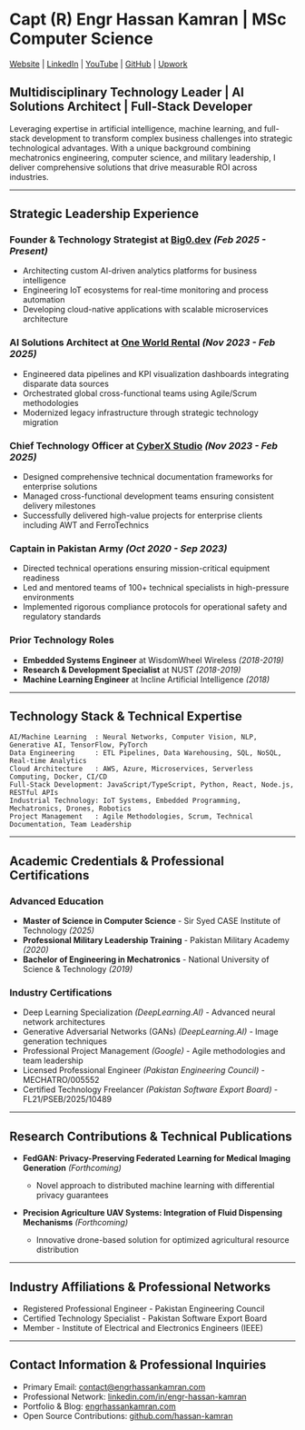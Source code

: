 # Capt (R) Engr Hassan Kamran | MSc Computer Science

[Website](https://engrhassankamran.com) | [LinkedIn](https://linkedin.com/in/engr-hassan-kamran) | [YouTube](https://www.youtube.com/@EngrHassanKamran) | [GitHub](https://github.com/hassan-kamran) | [Upwork](https://www.upwork.com/freelancers/~015d257597dfcd7778)

## Multidisciplinary Technology Leader | AI Solutions Architect | Full-Stack Developer

Leveraging expertise in artificial intelligence, machine learning, and full-stack development to transform complex business challenges into strategic technological advantages. With a unique background combining mechatronics engineering, computer science, and military leadership, I deliver comprehensive solutions that drive measurable ROI across industries.

---

## Strategic Leadership Experience

### Founder & Technology Strategist at [Big0.dev](https://big0.dev/) *(Feb 2025 - Present)*
- Architecting custom AI-driven analytics platforms for business intelligence
- Engineering IoT ecosystems for real-time monitoring and process automation
- Developing cloud-native applications with scalable microservices architecture

### AI Solutions Architect at [One World Rental](https://oneworldrental.com/) *(Nov 2023 - Feb 2025)*
- Engineered data pipelines and KPI visualization dashboards integrating disparate data sources
- Orchestrated global cross-functional teams using Agile/Scrum methodologies
- Modernized legacy infrastructure through strategic technology migration

### Chief Technology Officer at [CyberX Studio](https://cyberxstudio.com/) *(Nov 2023 - Feb 2025)*
- Designed comprehensive technical documentation frameworks for enterprise solutions
- Managed cross-functional development teams ensuring consistent delivery milestones
- Successfully delivered high-value projects for enterprise clients including AWT and FerroTechnics

### Captain in Pakistan Army *(Oct 2020 - Sep 2023)*
- Directed technical operations ensuring mission-critical equipment readiness
- Led and mentored teams of 100+ technical specialists in high-pressure environments
- Implemented rigorous compliance protocols for operational safety and regulatory standards

### Prior Technology Roles
- **Embedded Systems Engineer** at WisdomWheel Wireless *(2018-2019)*
- **Research & Development Specialist** at NUST *(2018-2019)*
- **Machine Learning Engineer** at Incline Artificial Intelligence *(2018)*

---

## Technology Stack & Technical Expertise

```
AI/Machine Learning  : Neural Networks, Computer Vision, NLP, Generative AI, TensorFlow, PyTorch
Data Engineering     : ETL Pipelines, Data Warehousing, SQL, NoSQL, Real-time Analytics
Cloud Architecture   : AWS, Azure, Microservices, Serverless Computing, Docker, CI/CD
Full-Stack Development: JavaScript/TypeScript, Python, React, Node.js, RESTful APIs
Industrial Technology: IoT Systems, Embedded Programming, Mechatronics, Drones, Robotics
Project Management   : Agile Methodologies, Scrum, Technical Documentation, Team Leadership
```

---

## Academic Credentials & Professional Certifications

### Advanced Education
- **Master of Science in Computer Science** - Sir Syed CASE Institute of Technology *(2025)*
- **Professional Military Leadership Training** - Pakistan Military Academy *(2020)*
- **Bachelor of Engineering in Mechatronics** - National University of Science & Technology *(2019)*

### Industry Certifications
- Deep Learning Specialization *(DeepLearning.AI)* - Advanced neural network architectures
- Generative Adversarial Networks (GANs) *(DeepLearning.AI)* - Image generation techniques
- Professional Project Management *(Google)* - Agile methodologies and team leadership
- Licensed Professional Engineer *(Pakistan Engineering Council)* - MECHATRO/005552
- Certified Technology Freelancer *(Pakistan Software Export Board)* - FL21/PSEB/2025/10489

---

## Research Contributions & Technical Publications

- **FedGAN: Privacy-Preserving Federated Learning for Medical Imaging Generation** *(Forthcoming)*
  - Novel approach to distributed machine learning with differential privacy guarantees
  
- **Precision Agriculture UAV Systems: Integration of Fluid Dispensing Mechanisms** *(Forthcoming)*
  - Innovative drone-based solution for optimized agricultural resource distribution

---

## Industry Affiliations & Professional Networks

- Registered Professional Engineer - Pakistan Engineering Council
- Certified Technology Specialist - Pakistan Software Export Board
- Member - Institute of Electrical and Electronics Engineers (IEEE)

---

## Contact Information & Professional Inquiries

- Primary Email: [contact@engrhassankamran.com](mailto:contact@engrhassankamran.com)
- Professional Network: [linkedin.com/in/engr-hassan-kamran](https://linkedin.com/in/engr-hassan-kamran)
- Portfolio & Blog: [engrhassankamran.com](https://engrhassankamran.com)
- Open Source Contributions: [github.com/hassan-kamran](https://github.com/hassan-kamran)
